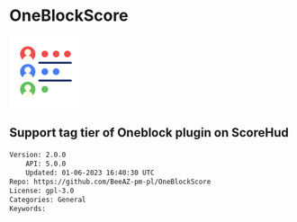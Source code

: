 # OneBlockScore
<img src="https://raw.githubusercontent.com/BeeAZ-pm-pl/OneBlockScore/1d81c42cd8aaf2519d7e54e22eff863139efe1a6/icon.png" width="128" height="128" />

## Support tag tier of Oneblock plugin on ScoreHud
```properties
Version: 2.0.0
    API: 5.0.0
    Updated: 01-06-2023 16:40:30 UTC
Repo: https://github.com/BeeAZ-pm-pl/OneBlockScore
License: gpl-3.0
Categories: General
Keywords: 
```